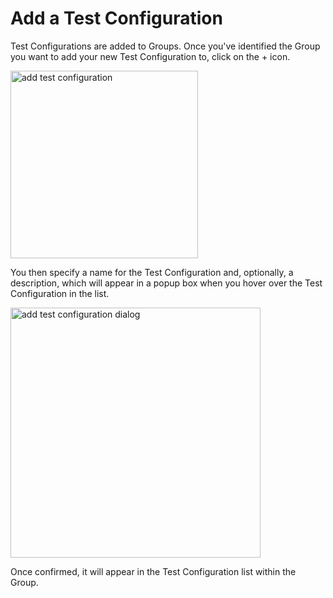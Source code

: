 # Add a Test Configuration

Test Configurations are added to Groups. Once you've identified the Group you want to add your new Test Configuration to, click on the + icon.

<img src="add-test.png" alt="add test configuration" width="300px"/>

You then specify a name for the Test Configuration and, optionally, a description, which will appear in a popup box when you hover over the Test Configuration in the list.

<img src="add-test-config.png" alt="add test configuration dialog" width="400px"/>

Once confirmed, it will appear in the Test Configuration list within the Group.

